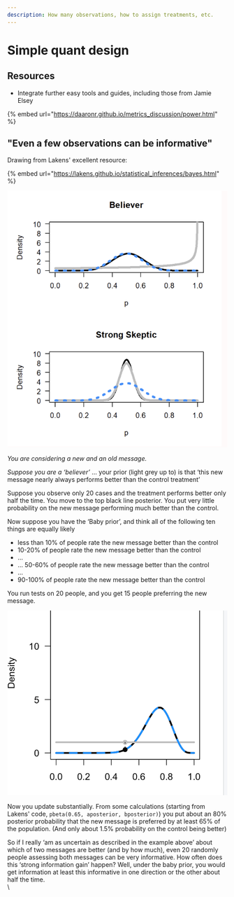 ```yaml
---
description: How many observations, how to assign treatments, etc.
---
```


# Simple quant design

## Resources

* Integrate further easy tools and guides, including those from Jamie Elsey

{% embed url="https://daaronr.github.io/metrics_discussion/power.html" %}

## "Even a few observations can be informative"

Drawing from Lakens' excellent resource:

{% embed url="https://lakens.github.io/statistical_inferences/bayes.html" %}

![](<../.gitbook/assets/image (15) (3).png>)

_You are considering a new and an old message._

_Suppose you are a ‘believer’_ … your prior (light grey up to) is that ‘this new message nearly always performs better than the control treatment’

Suppose you observe only 20 cases and the treatment performs better only half the time. You move to the top black line posterior. You put very little probability on the new message performing much better than the control.

Now suppose you have the ‘Baby prior’, and think all of the following ten things are equally likely

* less than 10% of people rate the new message better than the control
* 10-20% of people rate the new message better than the control
* …
* … 50-60% of people rate the new message better than the control
* …
* 90-100% of people rate the new message better than the control

You run tests on 20 people, and you get 15 people preferring the new message.

![](<../.gitbook/assets/image (17) (1).png>)

Now you update substantially. From some calculations (starting from Lakens' code, `pbeta(0.65, aposterior, bposterior)`) you put about an 80% posterior probability that the new message is preferred by at least 65% of the population. (And only about 1.5% probability on the control being better)

So if I really ‘am as uncertain as described in the example above’ about which of two messages are better (and by how much), even 20 randomly people assessing both messages can be very informative. How often does this ‘strong information gain’ happen? Well, under the baby prior, you would get information at least this informative in one direction or the other about half the time.\
\\

